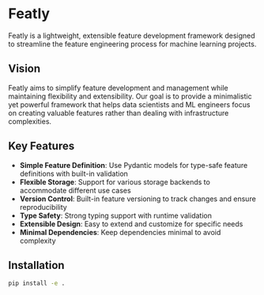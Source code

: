 # Featly

Featly is a lightweight, extensible feature development framework designed to streamline the feature engineering process for machine learning projects.

## Vision

Featly aims to simplify feature development and management while maintaining flexibility and extensibility. Our goal is to provide a minimalistic yet powerful framework that helps data scientists and ML engineers focus on creating valuable features rather than dealing with infrastructure complexities.

## Key Features

- **Simple Feature Definition**: Use Pydantic models for type-safe feature definitions with built-in validation
- **Flexible Storage**: Support for various storage backends to accommodate different use cases
- **Version Control**: Built-in feature versioning to track changes and ensure reproducibility
- **Type Safety**: Strong typing support with runtime validation
- **Extensible Design**: Easy to extend and customize for specific needs
- **Minimal Dependencies**: Keep dependencies minimal to avoid complexity

## Installation

```bash
pip install -e .